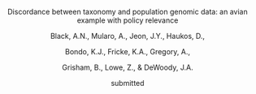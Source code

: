 <p align="center">
Discordance between taxonomy and population genomic data: an avian example with policy relevance
<p align="center">
Black, A.N., Mularo, A., Jeon, J.Y., Haukos, D.,
<p align="center">
Bondo, K.J., Fricke, K.A., Gregory, A.,
<p align="center">
Grisham, B., Lowe, Z., & DeWoody, J.A.
<p align="center">
submitted
</p>
